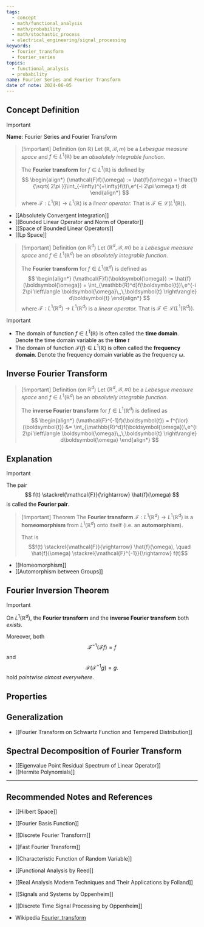 ```yaml
---
tags:
  - concept
  - math/functional_analysis
  - math/probability
  - math/stochastic_process
  - electrical_engineering/signal_processing
keywords:
  - fourier_transform
  - fourier_series
topics:
  - functional_analysis
  - probability
name: Fourier Series and Fourier Transform
date of note: 2024-06-05
---
```


## Concept Definition

>[!important]
>**Name**: Fourier Series and Fourier Transform


>[!important] Definition (on $\mathbb{R}$)
>Let $(\mathbb{R}, \mathscr{B}, m)$ be a *Lebesgue measure space* and $f\in L^1(\mathbb{R})$ be an *absolutely integrable function*.
>
>The **Fourier transform** for $f\in L^1(\mathbb{R})$ is defined by
>$$
>\begin{align*}
>(\mathcal{F}f)(\omega) := \hat{f}(\omega) = \frac{1}{\sqrt{ 2\pi }}\int_{-\infty}^{+\infty}f(t)\,e^{-i 2\pi \omega t} dt
>\end{align*}
>$$
>where  $\mathcal{F}: L^1(\mathbb{R}) \to L^1(\mathbb{R})$ is a *linear operator.* That is $\mathcal{F}\in \mathcal{L}(L^1(\mathbb{R})).$
>


- [[Absolutely Convergent Integration]]
- [[Bounded Linear Operator and Norm of Operator]]
- [[Space of Bounded Linear Operators]]
- [[Lp Space]]

>[!important] Definition (on $\mathbb{R}^d$)
>Let $(\mathbb{R}^d, \mathscr{B}, m)$ be a *Lebesgue measure space* and $f\in L^1(\mathbb{R}^d)$ be an *absolutely integrable function*.
>
>The **Fourier transform** for $f\in L^1(\mathbb{R}^d)$ is defined as 
>$$
>\begin{align*}
>(\mathcal{F}f)(\boldsymbol{\omega}) := \hat{f}(\boldsymbol{\omega}) = \int_{\mathbb{R}^d}f(\boldsymbol{t})\,e^{-i 2\pi \left\langle  \boldsymbol{\omega}\,,\,\boldsymbol{t} \right\rangle} d\boldsymbol{t}
>\end{align*}
>$$
>where  $\mathcal{F}: L^1(\mathbb{R}^d) \to L^1(\mathbb{R}^d)$ is a *linear operator.* That is $\mathcal{F}\in \mathcal{L}(L^1(\mathbb{R}^d)).$


>[!important]
>- The domain of function $f\in L^1(\mathbb{R})$ is often called the **time domain**. Denote the time domain variable as the **time** $t$
>- The domain of function $\mathcal{F}(f) \in L^1(\mathbb{R})$ is often called the **frequency domain**. Denote the frequency domain variable as the frequency $\omega$.


## Inverse Fourier Transform

>[!important] Definition (on $\mathbb{R}^d$)
>Let $(\mathbb{R}^d, \mathscr{B}, m)$ be a *Lebesgue measure space* and $f\in L^1(\mathbb{R}^d)$ be an *absolutely integrable function*.
>
>The **inverse Fourier transform** for $f\in L^1(\mathbb{R}^d)$ is defined as 
>$$
>\begin{align*}
>(\mathcal{F}^{-1}f)(\boldsymbol{t}) = f^{\lor}(\boldsymbol{t}) &= \int_{\mathbb{R}^d}f(\boldsymbol{\omega})\,e^{i 2\pi \left\langle  \boldsymbol{\omega}\,,\,\boldsymbol{t} \right\rangle} d\boldsymbol{\omega}
>\end{align*}
>$$
>


## Explanation

>[!important]
>The pair
>$$
>f(t) \stackrel{\mathcal{F}}{\rightarrow} \hat{f}(\omega)
>$$
>is called the **Fourier pair**.


>[!important] Theorem
>The **Fourier transform** $\mathcal{F}: L^1(\mathbb{R}^d) \to  L^1(\mathbb{R}^d)$ is a **homeomorphism** from $L^1(\mathbb{R}^d)$ onto itself (i.e. an **automorphism**).
>
>That is $$f(t) \stackrel{\mathcal{F}}{\rightarrow} \hat{f}(\omega), \quad \hat{f}(\omega) \stackrel{\mathcal{F}^{-1}}{\rightarrow} f(t)$$

- [[Homeomorphism]]
- [[Automorphism between Groups]]

## Fourier Inversion Theorem

>[!important]
>On $L^1(\mathbb{R}^d)$, the **Fourier transform** and the **inverse Fourier transform** both *exists*.
>
>Moreover, both $$\mathcal{F}^{-1}(\mathcal{F}f) =f$$ and $$\mathcal{F}(\mathcal{F}^{-1}g) =g.$$ hold *pointwise almost everywhere*.


## Properties




## Generalization 

- [[Fourier Transform on Schwartz Function and Tempered Distribution]]




## Spectral Decomposition of Fourier Transform

- [[Eigenvalue Point Residual Spectrum of Linear Operator]]
- [[Hermite Polynomials]]



-----------
##  Recommended Notes and References

- [[Hilbert Space]]
- [[Fourier Basis Function]]
- [[Discrete Fourier Transform]]
- [[Fast Fourier Transform]]

- [[Characteristic Function of Random Variable]]

- [[Functional Analysis by Reed]]
- [[Real Analysis Modern Techniques and Their Applications by Folland]]

- [[Signals and Systems by Oppenheim]]
- [[Discrete Time Signal Processing by Oppenheim]]

- Wikipedia [Fourier_transform](https://en.wikipedia.org/wiki/Fourier_transform)